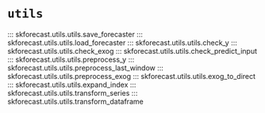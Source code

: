 # `utils`

::: skforecast.utils.utils.save_forecaster
::: skforecast.utils.utils.load_forecaster
::: skforecast.utils.utils.check_y
::: skforecast.utils.utils.check_exog
::: skforecast.utils.utils.check_predict_input
::: skforecast.utils.utils.preprocess_y
::: skforecast.utils.utils.preprocess_last_window
::: skforecast.utils.utils.preprocess_exog
::: skforecast.utils.utils.exog_to_direct
::: skforecast.utils.utils.expand_index
::: skforecast.utils.utils.transform_series
::: skforecast.utils.utils.transform_dataframe


